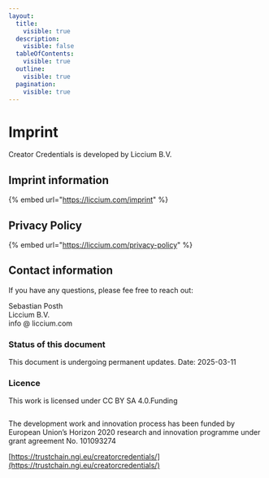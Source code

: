 ```yaml
---
layout:
  title:
    visible: true
  description:
    visible: false
  tableOfContents:
    visible: true
  outline:
    visible: true
  pagination:
    visible: true
---
```


# Imprint

Creator Credentials is developed by Liccium B.V.

## Imprint information <a href="#imprint-information" id="imprint-information"></a>

{% embed url="https://liccium.com/imprint" %}

## Privacy Policy <a href="#privacy-policy" id="privacy-policy"></a>

{% embed url="https://liccium.com/privacy-policy" %}

## Contact information

If you have any questions, please fee free to reach out:

Sebastian Posth \
Liccium B.V. \
info @ liccium.com

### Status of this document <a href="#status-of-this-document" id="status-of-this-document"></a>

This document is undergoing permanent updates. Date: 2025-03-11

### Licence <a href="#licence" id="licence"></a>

This work is licensed under CC BY SA 4.0.Funding

[<img src="https://user-images.githubusercontent.com/14913025/268243258-f53962c2-7c4c-4312-a0b2-1485de3e60e5.png" alt="" data-size="original">](https://user-images.githubusercontent.com/14913025/268243258-f53962c2-7c4c-4312-a0b2-1485de3e60e5.png)

The development work and innovation process has been funded by European Union’s Horizon 2020 research and innovation programme under grant agreement No. 101093274

[https://trustchain.ngi.eu/creatorcredentials/](https://trustchain.ngi.eu/creatorcredentials/)

